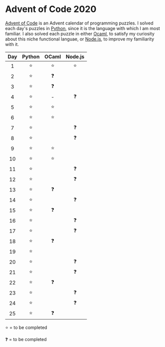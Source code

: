 # Advent of Code 2020
[Advent of Code](https://adventofcode.com) is an Advent calendar of programming puzzles. I solved each day's puzzles in [Python](https://www.python.org), since it is the language with which I am most familiar. I also solved each puzzle in either [Ocaml](https://ocaml.org), to satisfy my curiosity about this niche functional languae, or [Node.js](https://nodejs.org), to improve my familiarity with it.

| Day | Python | OCaml | Node.js |
| :-: | :----: | :---: | :-----: |
|  1 	|   ⭐️   |  ⭐️   |   ⭐️    |
|  2  |   ⭐️   |  ❓   |         |
|  3  |   ⭐️   |  ❓   |         |
|  4  |   ⭐️   |  -    |   ❓    |
|  5  |   ⭐️   |  ⭐️   |         |
|  6  |   ⭐️   |  ⭐️   |         |
|  7  |   ⭐️   |       |   ❓    |
|  8  |   ⭐️   |       |   ❓    |
|  9  |   ⭐️   |  ⭐️   |         |
| 10  |   ⭐️   |  ⭐️   |         |
| 11  |   ⭐️   |       |   ❓    |
| 12  |   ⭐️   |       |   ❓    |
| 13  |   ⭐️   |  ❓   |         |
| 14  |   ⭐️   |       |   ❓    |
| 15  |   ⭐️   |  ❓   |         |
| 16  |   ⭐️   |       |   ❓    |
| 17  |   ⭐️   |       |   ❓    |
| 18  |   ⭐️   |  ❓   |         |
| 19  |   ⭐️   |       |         |
| 20  |   ⭐️   |       |   ❓    |
| 21  |   ⭐️   |       |   ❓    |
| 22  |   ⭐️   |  ❓   |         |
| 23  |   ⭐️   |       |   ❓    |
| 24  |   ⭐️   |       |   ❓    |
| 25  |   ⭐️   |  ❓   |         |

⭐️ = to be completed

❓ = to be completed
